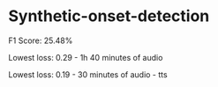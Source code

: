 # Synthetic-onset-detection

F1 Score: 25.48%

Lowest loss: 0.29 - 1h 40 minutes of audio

Lowest loss: 0.19 - 30 minutes of audio - tts